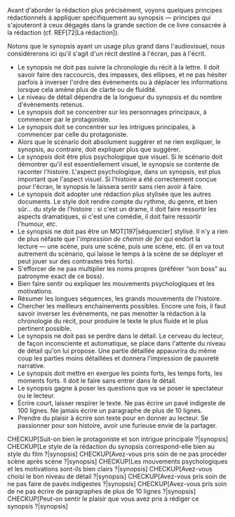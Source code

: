 <!-- Page: #620 Élaboration du synopsis : principes rédactionnels -->

Avant d'aborder la rédaction plus précisément, voyons quelques principes rédactionnels à appliquer spécifiquement au synopsis — principes qui s'ajouteront à ceux dégagés dans la grande section de ce livre consacrée à la rédaction (cf. REF[72|La rédaction]).

Notons que le synopsis ayant un usage plus grand dans l'audiovisuel, nous considérerons ici qu'il s'agit d'un récit destiné à l'écran, pas à l'écrit.

* Le synopsis ne doit pas suivre la chronologie du récit à la lettre. Il doit savoir faire des raccourcis, des impasses, des ellipses, et ne pas hésiter parfois à inverser l'ordre des évènements ou à déplacer les informations lorsque cela amène plus de clarté ou de fluidité.
* Le niveau de détail dépendra de la longueur du synopsis et du nombre d'évènements retenus.
* Le synopsis doit se concentrer sur les personnages principaux, à commencer par le protagoniste.
* Le synopsis doit se concentrer sur les intrigues principales, à commencer par celle du protagoniste.
* Alors que le scénario doit absolument suggérer et ne rien expliquer, le synopsis, au contraire, doit expliquer plus que suggérer.
* Le synopsis doit être plus psychologique que visuel. Si le scénario doit démontrer qu'il est essentiellement visuel, le synopsis se contente de raconter l'histoire. L'aspect psychologique, dans un synopsis, est plus important que l'aspect visuel. Si l'histoire a été correctement conçue pour l'écran, le synopsis le laissera sentir sans rien avoir à faire.
* Le synopsis doit adopter une rédaction plus stylisée que les autres documents. Le style doit rendre compte du rythme, du genre, et bien sûr… du *style* de l'histoire : si c'est un drame, il doit faire ressortir les aspects dramatiques, si c'est une comédie, il doit faire ressortir l'humour, etc.
* Le synopsis ne doit pas être un MOT[197|séquencier] stylisé. Il n'y a rien de plus néfaste que l'*impression de chemin de fer* qui endort la lecture — une scène, puis une scène, puis une scène, etc. (il en va tout autrement du scénario, qui laisse le temps à la scène de se déployer et peut jouer sur des contrastes très forts).
* S'efforcer de ne pas multiplier les noms propres (préférer “son boss” au patronyme exact de ce boss).
* Bien faire sentir ou expliquer les mouvements psychologiques et les motivations.
* Résumer les longues séquences, les grands mouvements de l'histoire.
* Chercher les meilleurs enchainements possibles. Encore une fois, il faut savoir inverser les évènements, ne pas menotter la rédaction à la chronologie du récit, pour produire le texte le plus fluide et le plus pertinent possible.
* Le synopsis ne doit pas se perdre dans le détail. Le cerveau du lecteur, de façon inconsciente et automatique, se place dans l'attente du niveau de détail qu'on lui propose. Une partie détaillée appauvrira du même coup les parties moins détaillées et donnera l'impression de pauvreté narrative.
* Le synopsis doit mettre en exergue les points forts, les temps forts, les moments forts. Il doit le faire sans entrer dans le détail.
* Le synopsis gagne à poser les questions que va se poser le spectateur ou le lecteur.
* Écrire court, laisser respirer le texte. Ne pas écrire un pavé indigeste de 100 lignes. Ne jamais écrire un paragraphe de plus de 10 lignes.
* Prendre du plaisir à écrire son texte pour en donner au lecteur. Se passionner pour son histoire, avoir une furieuse envie de la partager.

CHECKUP[Suit-on bien le protagoniste et son intrigue principale ?|synopsis]
CHECKUP[Le style de la rédaction du synopsis correspond-elle bien au style du film ?|synopsis]
CHECKUP[Avez-vous pris soin de ne pas procéder scène après scène ?|synopsis]
CHECKUP[Les mouvements psychologiques et les motivations sont-ils bien clairs ?|synopsis]
CHECKUP[Avez-vous choisi le bon niveau de détail ?|synopsis]
CHECKUP[Avez-vous pris soin de ne pas faire de pavés indigestes ?|synopsis]
CHECKUP[Avez-vous pris soin de ne pas écrire de paragraphes de plus de 10 lignes ?|synopsis]
CHECKUP[Peut-on sentir le plaisir que vous avez pris à rédiger ce synopsis ?|synopsis]